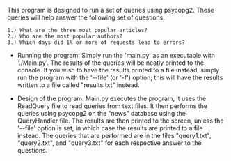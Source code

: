 This program is designed to run a set of queries using psycopg2.
These queries will help answer the following set of questions:

	1.) What are the three most popular articles?
	2.) Who are the most popular authors?
	3.) Which days did 1% or more of requests lead to errors?


- Running the program:
	Simply run the 'main.py' as an executable with './Main.py'. The
results of the queries will be neatly printed to the console. If you wish
to have the results printed to a file instead, simply run the program with
the '--file' (or '-f') option; this will have the results written to a
file called "results.txt" instead.


- Design of the program:
	Main.py executes the program, it uses the ReadQuery file to read
queries from text files. It then performs the queries using psycopg2 on the
"news" database using the QueryHandler file. The results are then printed to
the screen, unless the '--file' option is set, in which case the results are
printed to a file instead.
	The queries that are performed are in the files "query1.txt",
"query2.txt", and "query3.txt" for each respective answer to the questions.
